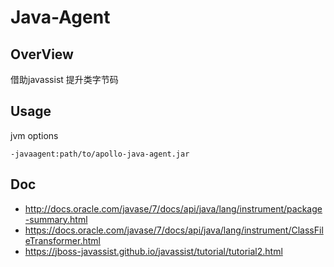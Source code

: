 # Java-Agent

## OverView

借助javassist 提升类字节码

## Usage

jvm options
````
-javaagent:path/to/apollo-java-agent.jar
````

## Doc

- <http://docs.oracle.com/javase/7/docs/api/java/lang/instrument/package-summary.html>
- <https://docs.oracle.com/javase/7/docs/api/java/lang/instrument/ClassFileTransformer.html>
- <https://jboss-javassist.github.io/javassist/tutorial/tutorial2.html>
